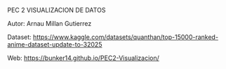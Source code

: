 PEC 2 VISUALIZACION DE DATOS

Autor: Arnau Millan Gutierrez

Dataset: https://www.kaggle.com/datasets/quanthan/top-15000-ranked-anime-dataset-update-to-32025

Web: https://bunker14.github.io/PEC2-Visualizacion/
